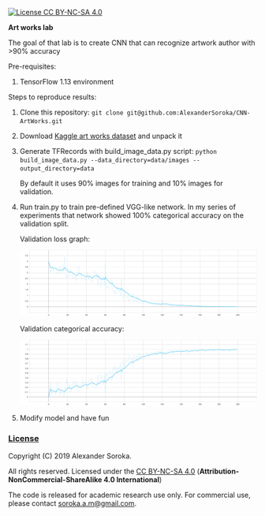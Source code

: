 [![License CC BY-NC-SA 4.0](https://img.shields.io/badge/license-CC4.0-blue.svg)](https://raw.githubusercontent.com/AlexanderSoroka/CNN-ArtWorks/master/LICENSE.md)

**Art works lab**

The goal of that lab is to create CNN that can recognize artwork author with >90% accuracy

Pre-requisites: 
1. TensorFlow 1.13 environment

Steps to reproduce results:
1. Clone this repository: 
    `git clone git@github.com:AlexanderSoroka/CNN-ArtWorks.git`
2. Download [Kaggle art works dataset](https://www.kaggle.com/ikarus777/best-artworks-of-all-time) and unpack it
3. Generate TFRecords with build_image_data.py script:
    `python build_image_data.py --data_directory=data/images --output_directory=data`
    
   By default it uses 90% images for training and 10% images for validation.
4. Run train.py to train pre-defined VGG-like network. In my series of experiments that network showed 100% categorical 
accuracy on the validation split.
    
   Validation loss graph:
   
   ![](https://github.com/AlexanderSoroka/CNN-ArtWorks/blob/master/epoch_val_loss.svg)
   
   Validation categorical accuracy:
   
   ![](https://github.com/AlexanderSoroka/CNN-ArtWorks/blob/master/epoch_val_categorical_accuracy.svg)
       
5. Modify model and have fun

### [License](https://raw.githubusercontent.com/AlexanderSoroka/CNN-ArtWorks/master/LICENSE.md)

Copyright (C) 2019 Alexander Soroka.

All rights reserved.
Licensed under the [CC BY-NC-SA 4.0](https://creativecommons.org/licenses/by-nc-sa/4.0/legalcode) (**Attribution-NonCommercial-ShareAlike 4.0 International**)

The code is released for academic research use only. For commercial use, please contact [soroka.a.m@gmail.com](soroka.a.m@gmail.com).
